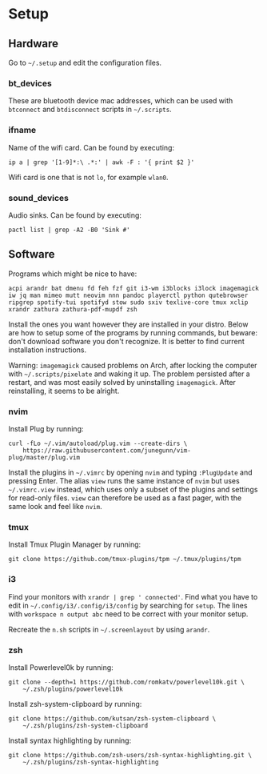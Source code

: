 # Setup

## Hardware

Go to `~/.setup` and edit the configuration files.

### bt\_devices

These are bluetooth device mac addresses, which can be used with `btconnect`
and `btdisconnect` scripts in `~/.scripts`.

### ifname

Name of the wifi card. Can be found by executing:

```
ip a | grep '[1-9]*:\ .*:' | awk -F : '{ print $2 }'
```

Wifi card is one that is not `lo`, for example `wlan0`.

### sound\_devices

Audio sinks. Can be found by executing:

```
pactl list | grep -A2 -B0 'Sink #'
```

## Software

Programs which might be nice to have:

`acpi arandr bat dmenu fd feh fzf git i3-wm i3blocks i3lock imagemagick iw jq
man mimeo mutt neovim nnn pandoc playerctl python qutebrowser ripgrep
spotify-tui spotifyd stow sudo sxiv texlive-core tmux xclip xrandr zathura
zathura-pdf-mupdf zsh`

Install the ones you want however they are installed in your distro. Below are
how to setup some of the programs by running commands, but beware: don't
download software you don't recognize. It is better to find current
installation instructions.

Warning: `imagemagick` caused problems on Arch, after locking the computer with
`~/.scripts/pixelate` and waking it up. The problem persisted after a restart,
and was most easily solved by uninstalling `imagemagick`. After reinstalling,
it seems to be alright.

### nvim

Install Plug by running:

```
curl -fLo ~/.vim/autoload/plug.vim --create-dirs \
    https://raw.githubusercontent.com/junegunn/vim-plug/master/plug.vim
```

Install the plugins in `~/.vimrc` by opening `nvim` and typing `:PlugUpdate`
and pressing Enter. The alias `view` runs the same instance of `nvim` but
uses `~/.vimrc.view` instead, which uses only a subset of the plugins and
settings for read-only files. `view` can therefore be used as a fast pager,
with the same look and feel like `nvim`.

### tmux

Install Tmux Plugin Manager by running:

```
git clone https://github.com/tmux-plugins/tpm ~/.tmux/plugins/tpm
```

### i3

Find your monitors with `xrandr | grep ' connected'`. Find what you have to
edit in `~/.config/i3/.config/i3/config` by searching for `setup`. The lines
with `workspace n output abc` need to be correct with your monitor setup.

Recreate the `n.sh` scripts in `~/.screenlayout` by using `arandr`.

### zsh

Install Powerlevel0k by running:

```
git clone --depth=1 https://github.com/romkatv/powerlevel10k.git \
    ~/.zsh/plugins/powerlevel10k
```

Install zsh-system-clipboard by running:

```
git clone https://github.com/kutsan/zsh-system-clipboard \
    ~/.zsh/plugins/zsh-system-clipboard
```

Install syntax highlighting by running:

```
git clone https://github.com/zsh-users/zsh-syntax-highlighting.git \
    ~/.zsh/plugins/zsh-syntax-highlighting
```
